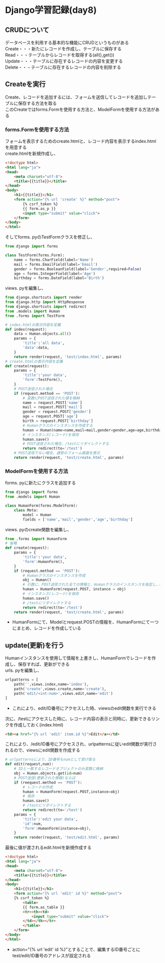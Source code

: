 # Django学習記録(day8)
## CRUDについて
データベースを利用する基本的な機能にCRUDというものがある  
Create・・・新たにレコードを作成し、テーブルに保存する  
Read・・・テーブルからレコードを取得する(all(),get())  
Update・・・テーブルに存在するレコードの内容を変更する  
Delete・・・テーブルに存在するレコードの内容を削除する  

## Createを実行
Create、レコードを追加するには、フォームを送信してレコードを追加しテーブルに保存する方法を取る    
このCreateではforms.Formを使用する方法と、ModelFormを使用する方法がある  

### forms.Formを使用する方法
フォームを表示するためのcreate.htmlと、レコード内容を表示するindex.htmlを用意する  
create.htmlを新規作成し、  
```html
<!doctype html>
<html lang="ja">
<head>
    <meta charset="utf-8">
    <title>{{title}}</title>
</head>
<body>
    <h1>{{title}}</h1>
    <form action="{% url 'create' %}" method="post">
        {% csrf_token %} 
        {{ form.as_p }}
        <input type="submit" value="click">
    </form>
</body>
</html>
```  

そしてforms. pyのTestFormクラスを修正し、
```python
from django import forms

class TestForm(forms.Form):
    name = forms.CharField(label='Name')
    mail = forms.EmailField(label='Email')
    gender = forms.BooleanField(label='Gender',required=False)
    age = forms.IntegerField(label='Age')
    birthday = forms.DateField(label='Birth')
```  
views. pyを編集し、
```python
from django.shortcuts import render
from django.http import HttpResponse
from django.shortcuts import redirect
from .models import Human
from .forms import TestForm

# index.htmlの表示内容を定義
def index(request):
    data = Human.objects.all()
    params = {
        'title':'all data',
        'data':data,
    }
    return render(request, 'test/index.html', params)
# create.htmlの表示内容を定義
def create(request):
    params = {
        'title':'your data',
        'form':TestForm(),
    }
    # POST送信された場合
    if (request.method == 'POST'):
        # 変数にPOST送信された値を格納
        name = request.POST['name']
        mail = request.POST['mail']
        gender = request.POST['gender']
        age = request.POST['age']
        birth = request.POST['birthday']
        # Humanクラスのインスタンスを作成する
        human = Human(name=name,mail=mail,gender=gender,age=age,birthday=birth)
        # インスタンス(レコード)を保存
        human.save()
        # POST送信された場合、/testにリダイレクトする
        return redirect(to='/test')
    # POST送信でない場合、通常のフォーム画面を表示
    return render(request, 'test/create.html', params)
```  
### ModelFormを使用する方法
forms. pyに新たにクラスを追加する
```python
from django import forms
from .models import Human

class HumanForm(forms.ModelForm):
    class Meta:
        model = Human
        fields = ['name','mail','gender','age','birthday']
```  
views. pyのcreate関数を編集し、
```python
from .forms import HumanForm
# 省略
def create(request):
    params = {
        'title':'your data',
        'form':HumanForm(),
    }
    if (request.method == 'POST'):
        # Humanクラスのインスタンスを作成
        obj = Human()
        # 引数に、POST送信された全ての情報と、Humanクラスのインスタンスを指定し、HumanFormクラスのインスタンスを作成
        human = HumanForm(request.POST, instance = obj)
        # インスタンス(レコード)を保存
        human.save()
        # /testにリダイレクトする
        return redirect(to='/test')
    return render(request, 'test/create.html', params)
```  
* HumanFormにて、Modelとrequest.POSTの情報を、HumanFormにて一つにまとめ、レコードを作成している  

## update(更新)を行う
Humanインスタンスを使用して情報を上書きし、HumanFormでレコードを作成し、保存すれば、更新ができる  
urls. pyを編集し、  
```python
urlpatterns = [
    path('',views.index,name='index'),
    path('create',views.create,name='create'),
    path('edit/<int:num>',views.edit,name='edit')
]
```
* これにより、edit/ID番号にアクセスした時、viewsのedit関数を実行できる  


次に、/testにアクセスした時に、レコード内容の表示と同時に、更新できるリンクを作成しておく(index.html)
```html
<td><a href="{% url 'edit' item.id %}">Edit</a></td>
```  

これにより、/edit/ID番号にアクセスされ、urlpatternsに従いedit関数が実行されるので、viewsにedit関数を作成する
```python
# urlpatternsにより、ID番号もnumとして受け取る
def edit(request,num):
    # IDと一致するレコードオブジェクトのみ変数に格納
    obj = Human.objects.get(id=num)
    # POST送信(更新された情報)ならば
    if (reequest.method == 'POST'):
        # レコードの作成
        human = HumanForm(request.POST,instance=obj)
        # 保存
        human.save()
        # /testにリダイレクトする
        return redirect(to='/test')
    params = {
        'title':'edit your data',
        'id':num,
        'form':HumanForm(instance=obj),
    }
    return render(request, 'test/edit.html', params)
```  

最後に値が渡されるedit.htmlを新規作成する
```html
<!doctype html>
<html lang="ja">
<head>
    <meta charset="utf-8">
    <title>{{title}}</title>
</head>
<body>
    <h1>{{title}}</h1>
    <form action="{% url 'edit' id %}" method="post">
    {% csrf_token %}
        <table>
        {{ form.as_table }}
        <tr><th><td>
            <input type="submit" value="click">
        </td></th></tr>
        </table>
    </form>
</body>
</html>
```
* action="{% url 'edit' id %}"とすることで、編集するID番号ごとにtest/edit/ID番号のアドレスが設定される

